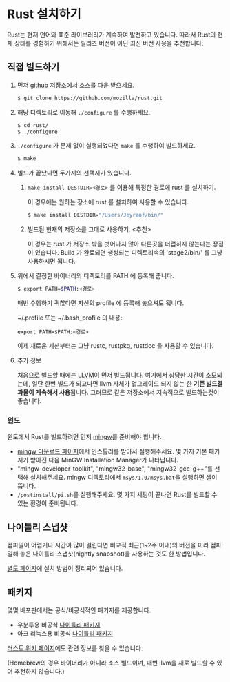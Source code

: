 # Rust 설치하기

Rust는 현재 언어와 표준 라이브러리가 계속하여 발전하고 있습니다.
따라서 Rust의 현재 상태를 경험하기 위해서는 릴리즈 버전이 아닌 최신 버전 사용을 추천합니다.

## 직접 빌드하기

1. 먼저 [github 저장소][rust-github]에서 소스를 다운 받으세요.

    ```bash
    $ git clone https://github.com/mozilla/rust.git
    ```

2. 해당 디렉토리로 이동해 `./configure` 를 수행하세요.

    ```bash
    $ cd rust/
    $ ./configure
    ```

3. `./configure` 가 문제 없이 실행되었다면 `make` 를 수행하여 빌드하세요.

    ```bash
    $ make
    ```

4. 빌드가 끝났다면 두가지의 선택지가 있습니다.

    1. `make install DESTDIR=<경로>` 를 이용해 특정한 경로에 rust 를 설치하기.

        이 경우에는 원하는 장소에 rust 를 설치하여 사용할 수 있습니다.

        ```bash
        $ make install DESTDIR="/Users/Jeyraof/bin/"
        ```

    2. 빌드된 현재의 저장소를 그대로 사용하기. <추천>

        이 경우는 rust 가 저장소 밖을 벗어나지 않아 다른곳을 더럽히지 않는다는 장점이 있습니다. Build 가 완료되면 생성되는 디렉토리속의 'stage2/bin/' 를 그냥 사용하시면 됩니다.

5. 위에서 결정한 바이너리의 디렉토리를 PATH 에 등록해 줍니다.

    ```bash
    $ export PATH=$PATH:<경로>
    ```

    매번 수행하기 귀찮다면 자신의 profile 에 등록해 놓으셔도 됩니다.

    ~/.profile 또는 ~/.bash_profile 의 내용:

    ```.profile
    export PATH=$PATH:<경로>
    ```

    이제 새로운 세션부터는 그냥 rustc, rustpkg, rustdoc 을 사용할 수 있습니다.

6. 추가 정보

    처음으로 빌드할 때에는 [LLVM][llvm]이 먼저 빌드됩니다. 여기에서 상당한 시간이 소모되는데, 일단 한번 빌드가 되고나면 llvm 자체가 업그레이드 되지 않는 한 **기존 빌드결과물이 계속해서 사용**됩니다. 그러므로 같은 저장소에서 지속적으로 빌드하는것이 좋습니다.

### 윈도

윈도에서 Rust를 빌드하려면 먼저 [mingw][]를 준비해야 합니다.

-   [mingw 다운로드 페이지][mingw-sf-files]에서 인스톨러를 받아서 실행해주세요.
    몇 가지 기본 패키지가 받아진 다음 MinGW Installation Manager가 나타납니다.
-   "mingw-developer-toolkit", "mingw32-base", "mingw32-gcc-g++"를 선택해 설치해주세요.
    mingw 디렉토리에서 `msys/1.0/msys.bat`을 실행하면 셸이 뜹니다.
-   `/postinstall/pi.sh`를 실행해주세요.
    몇 가지 세팅이 끝나면 Rust를 빌드할 수 있는 환경이 준비됩니다.

## 나이틀리 스냅샷

컴파일이 어렵거나 시간이 많이 걸린다면 비교적 최근(1~2주 이내)의 버전을 미리 컴파일해 놓은
나이틀리 스냅샷(nightly snapshot)을 사용하는 것도 한 방법입니다.

[별도 페이지](/pages/install-nightly)에 설치 방법이 정리되어 있습니다.

## 패키지

몇몇 배포판에서는 공식/비공식적인 패키지를 제공합니다.

-   우분투용 비공식 [나이틀리 패키지][rust-nightly-ubuntu]
-   아크 리눅스용 비공식 [나이틀리 패키지][rust-nightly-arch]

[러스트 위키 페이지][rust-packages]에도 관련 정보를 찾을 수 있습니다.

(Homebrew의 경우 바이너리가 아니라 소스 빌드이며, 매번 llvm을 새로 빌드할 수 있어
추천하지 않습니다.)

[rust-github]: http://github.com/mozilla/rust
[rust-nightly-ubuntu]: https://launchpad.net/~hansjorg/+archive/rust
[llvm]: http://llvm.org/
[mingw]: http://mingw.org/
[mingw-sf-files]: http://sourceforge.net/projects/mingw/files/
[rust-packages]: https://github.com/mozilla/rust/wiki/Doc-packages,-editors,-and-other-tools
[rust-nightly-arch]: http://pkgbuild.com/~thestinger/repo/
